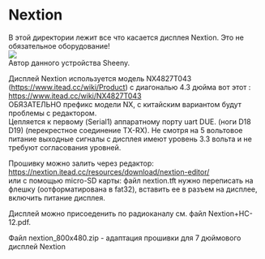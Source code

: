 # Nextion
В этой директории лежит все что касается дисплея Nextion. Это не обязательное оборудование!<br>
<img src="https://github.com/pav2000/ControlHeatPump/blob/master/Nextion/Screen/00.jpg"/><br>
Автор данного устройства Sheeny.

Дисплей Nextion используется модель NX4827T043 (https://www.itead.cc/wiki/Product) с
диагональю 4.3 дюйма вот этот : https://www.itead.cc/wiki/NX4827T043 <br>
ОБЯЗАТЕЛЬНО префикс модели NX, с китайским вариантом будут проблемы с редактором.<br>
Цепляется к первому (Serial1) аппаратному порту uart DUE. (ноги D18 D19) (перекрестное соединение
TX-RX). Не смотря на 5 вольтовое питание выходные сигналы с дисплея имеют уровень 3.3 вольта и не
требуют согласования уровней.<br>

Прошивку можно залить через редактор: https://nextion.itead.cc/resources/download/nextion-editor/<br>
или с помощью micro-SD карты: файл nextion.tft нужно переписать на флешку (оотформатирована в fat32),
вставить ее в разъем на дисплее, включить питание дисплея.

Дисплей можно присоеденить по радиоканалу см. файл Nextion+HC-12.pdf.

Файл nextion_800x480.zip - адаптация прошивки для 7 дюймового дисплей Nextion

